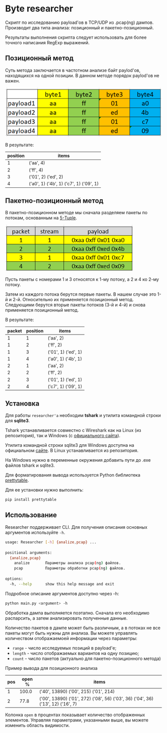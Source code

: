 # Byte researcher

Скрипт по исследованию payload'ов в TCP/UDP из .pcap(ng) дампов.
Производит два типа анализа: позиционный и пакетно-позиционный.

Результаты выполнения скрипта следует использовать для более точного написания RegExp выражений. 

## Позиционный метод
Суть метода заключается в частотном анализе байт paylod'ов, находящихся на одной позиции. В данном методе порядок paylod'ов не важен.

![pos method pic](https://github.com/Serj57/Researcher/blob/main/blob/pos_method.png)

В результате: 

| position | items |
| ----- | ----- |
| 1 | ('aa', 4)|
| 2 | ('ff', 4)|
| 3 | ('01', 2) ('ed', 2) |
| 4 | ('a0', 1) ('4b', 1) ('c7', 1) ('09', 1) |


## Пакетно-позиционный метод
В пакетно-позиционном методе мы сначала разделяем пакеты по потокам, основанным на [5-Tuple](https://www.ietf.org/rfc/rfc6146.txt).

![pkt-pos method pic](https://github.com/Serj57/Researcher/blob/main/blob/pkt_pos_method.png)

Пусть пакеты с номерами 1 и 3 относятся к 1-му потоку, а 2 и 4 ко 2-му потоку.

Затем из каждого потока берутся первые пакеты. В нашем случае это 1-й и 2-й. Относительно их применяется позиционный метод. Следующими берутся вторые пакеты потоков (3-й и 4-й) и снова применяется позиционный метод.

В результате:

| packet | position | items |
| ----- | ----- | ----- |
| 1 | 1 | ('aa', 2) |
| 1 | 2 | ('ff', 2) |
| 1 | 3 | ('01', 1) ('ed', 1)|
| 1 | 4 | ('a0', 1) ('4b', 1)|
| 2 | 1 | ('aa', 2) |
| 2 | 2 | ('ff', 2) |
| 2 | 3 | ('01', 1) ('ed', 1)|
| 2 | 4 | ('c7', 1) ('09', 1)|

## Установка
Для работы `researcher'a` необходим **tshark** и утилита командной строки для **sqlite3**.


Tshark устанавливается совместно с Wireshark как на Linux (из репозитория), так и Windows (с [официального сайта](https://www.wireshark.org/)).

Утилита командной строки sqlite3 для Windows доступна на официальном [сайте](https://www.sqlite.org/2022/sqlite-tools-win32-x86-3390400.zip). В Linux устанавливается из репозитория.


На Windows нужно в переменные окружения добавить пути до .exe файлов tshark и sqlite3.

Для форматирования вывода используется Python библиотека [prettytable](https://pypi.org/project/prettytable/).

Для ее установки нужно выполнить:
```bash
pip install prettytable
```

## Использование
Researcher поддерживает CLI.
Для получения описания основных аргументов используйте `-h`.
```bash
usage: Researcher [-h] {analize,pcap} ...

positional arguments:
  {analize,pcap}
    analize       Параметры анализа pcap(ng) файлов.  
    pcap          Параметры обработки pcap(ng) файлов.

options:
  -h, --help      show this help message and exit
```

Подробное описание аргументов доступно через -h:

```bash
python main.py <argument> -h
```

Обработка дампа выполняется поэтапно. Сначала его необходимо распарсить, а затем анализировать полученные данные.

Количество пакетов в дампе может быть различным, а в потоках не все пакеты могут быть нужны для анализа. Вы можете управлять количеством отображаемоей информации через параметры:

- `range` - число исследуемых позиций в payload'е;
- `length` - число отображаемых вариантов на одну позицию;
- `count` - число пакетов (актуально для пакетно-позиционного метода)

Пример вывода для позиционного анализа

| pos | open % | items |
| ----- | ----- | ----- |
| 1 | 100.0 | ('40', 13890) ('00', 215) ('01', 214) |
| 2 | 77.8  | ('00', 13890) ('01', 272) ('08', 56) ('03', 36) ('04', 36) ('13', 12) ('16', 7) |

Колонка `open` в процентах показывает количество отображенных элементов. Управляя параметрами, указанными выше, вы можете изменить область видимости.
